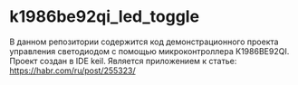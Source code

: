 # k1986be92qi_led_toggle
В данном репозитории содержится код демонстрационного проекта управления светодиодом с помощью микроконтроллера К1986ВЕ92QI. Проект создан в IDE keil.
Является приложением к статье: https://habr.com/ru/post/255323/
